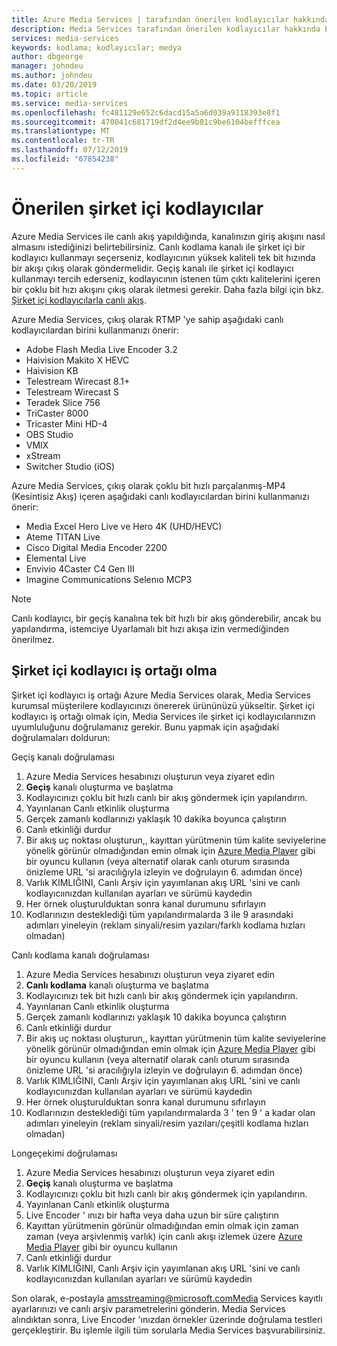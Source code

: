 ```yaml
---
title: Azure Media Services | tarafından önerilen kodlayıcılar hakkında bilgi edinin Microsoft Docs
description: Media Services tarafından önerilen kodlayıcılar hakkında bilgi edinin
services: media-services
keywords: kodlama; kodlayıcılar; medya
author: dbgeorge
manager: johndeu
ms.author: johndeu
ms.date: 03/20/2019
ms.topic: article
ms.service: media-services
ms.openlocfilehash: fc481129e652c6dacd15a5a6d039a9118393e8f1
ms.sourcegitcommit: 470041c681719df2d4ee9b81c9be6104befffcea
ms.translationtype: MT
ms.contentlocale: tr-TR
ms.lasthandoff: 07/12/2019
ms.locfileid: "67854238"
---
```

# <a name="recommended-on-premises-encoders"></a>Önerilen şirket içi kodlayıcılar
Azure Media Services ile canlı akış yapıldığında, kanalınızın giriş akışını nasıl almasını istediğinizi belirtebilirsiniz. Canlı kodlama kanalı ile şirket içi bir kodlayıcı kullanmayı seçerseniz, kodlayıcının yüksek kaliteli tek bit hızında bir akışı çıkış olarak göndermelidir. Geçiş kanalı ile şirket içi kodlayıcı kullanmayı tercih ederseniz, kodlayıcının istenen tüm çıktı kalitelerini içeren bir çoklu bit hızı akışını çıkış olarak iletmesi gerekir. Daha fazla bilgi için bkz. [Şirket içi kodlayıcılarla canlı akış](media-services-live-streaming-with-onprem-encoders.md).

Azure Media Services, çıkış olarak RTMP 'ye sahip aşağıdaki canlı kodlayıcılardan birini kullanmanızı önerir:
- Adobe Flash Media Live Encoder 3.2
- Haivision Makito X HEVC
- Haivision KB
- Telestream Wirecast 8.1+
- Telestream Wirecast S
- Teradek Slice 756
- TriCaster 8000
- Tricaster Mini HD-4
- OBS Studio
- VMIX
- xStream
- Switcher Studio (iOS)

Azure Media Services, çıkış olarak çoklu bit hızlı parçalanmış-MP4 (Kesintisiz Akış) içeren aşağıdaki canlı kodlayıcılardan birini kullanmanızı önerir:
- Media Excel Hero Live ve Hero 4K (UHD/HEVC)
- Ateme TITAN Live
- Cisco Digital Media Encoder 2200
- Elemental Live
- Envivio 4Caster C4 Gen III
- Imagine Communications Selenıo MCP3

> [!NOTE]
> Canlı kodlayıcı, bir geçiş kanalına tek bit hızlı bir akış gönderebilir, ancak bu yapılandırma, istemciye Uyarlamalı bit hızı akışa izin vermediğinden önerilmez.

## <a name="how-to-become-an-on-premises-encoder-partner"></a>Şirket içi kodlayıcı iş ortağı olma
Şirket içi kodlayıcı iş ortağı Azure Media Services olarak, Media Services kurumsal müşterilere kodlayıcınızı önererek ürününüzü yükseltir. Şirket içi kodlayıcı iş ortağı olmak için, Media Services ile şirket içi kodlayıcılarınızın uyumluluğunu doğrulamanız gerekir. Bunu yapmak için aşağıdaki doğrulamaları doldurun:

Geçiş kanalı doğrulaması
1. Azure Media Services hesabınızı oluşturun veya ziyaret edin
2. **Geçiş** kanalı oluşturma ve başlatma
3. Kodlayıcınızı çoklu bit hızlı canlı bir akış göndermek için yapılandırın.
4. Yayınlanan Canlı etkinlik oluşturma
5. Gerçek zamanlı kodlarınızı yaklaşık 10 dakika boyunca çalıştırın
6. Canlı etkinliği durdur
7. Bir akış uç noktası oluşturun,, kayıttan yürütmenin tüm kalite seviyelerine yönelik görünür olmadığından emin olmak için [Azure Media Player](https://aka.ms/azuremediaplayer) gibi bir oyuncu kullanın (veya alternatif olarak canlı oturum sırasında önizleme URL 'si aracılığıyla izleyin ve doğrulayın 6. adımdan önce)
8. Varlık KIMLIĞINI, Canlı Arşiv için yayımlanan akış URL 'sini ve canlı kodlayıcıınızdan kullanılan ayarları ve sürümü kaydedin
9. Her örnek oluşturulduktan sonra kanal durumunu sıfırlayın
10. Kodlarınızın desteklediği tüm yapılandırmalarda 3 ile 9 arasındaki adımları yineleyin (reklam sinyali/resim yazıları/farklı kodlama hızları olmadan)

Canlı kodlama kanalı doğrulaması
1. Azure Media Services hesabınızı oluşturun veya ziyaret edin
2. **Canlı kodlama** kanalı oluşturma ve başlatma
3. Kodlayıcınızı tek bit hızlı canlı bir akış göndermek için yapılandırın.
4. Yayınlanan Canlı etkinlik oluşturma
5. Gerçek zamanlı kodlarınızı yaklaşık 10 dakika boyunca çalıştırın
6. Canlı etkinliği durdur
7. Bir akış uç noktası oluşturun,, kayıttan yürütmenin tüm kalite seviyelerine yönelik görünür olmadığından emin olmak için [Azure Media Player](https://aka.ms/azuremediaplayer) gibi bir oyuncu kullanın (veya alternatif olarak canlı oturum sırasında önizleme URL 'si aracılığıyla izleyin ve doğrulayın 6. adımdan önce)
8. Varlık KIMLIĞINI, Canlı Arşiv için yayımlanan akış URL 'sini ve canlı kodlayıcıınızdan kullanılan ayarları ve sürümü kaydedin
9. Her örnek oluşturulduktan sonra kanal durumunu sıfırlayın
10. Kodlarınızın desteklediği tüm yapılandırmalarda 3 ' ten 9 ' a kadar olan adımları yineleyin (reklam sinyali/resim yazıları/çeşitli kodlama hızları olmadan)

Longeçekimi doğrulaması
1. Azure Media Services hesabınızı oluşturun veya ziyaret edin
2. **Geçiş** kanalı oluşturma ve başlatma
3. Kodlayıcınızı çoklu bit hızlı canlı bir akış göndermek için yapılandırın.
4. Yayınlanan Canlı etkinlik oluşturma
5. Live Encoder ' ınızı bir hafta veya daha uzun bir süre çalıştırın
6. Kayıttan yürütmenin görünür olmadığından emin olmak için zaman zaman (veya arşivlenmiş varlık) için canlı akışı izlemek üzere [Azure Media Player](https://aka.ms/azuremediaplayer) gibi bir oyuncu kullanın
7. Canlı etkinliği durdur
8. Varlık KIMLIĞINI, Canlı Arşiv için yayımlanan akış URL 'sini ve canlı kodlayıcıınızdan kullanılan ayarları ve sürümü kaydedin

Son olarak, e-postayla amsstreaming@microsoft.comMedia Services kayıtlı ayarlarınızı ve canlı arşiv parametrelerini gönderin. Media Services alındıktan sonra, Live Encoder 'ınızdan örnekler üzerinde doğrulama testleri gerçekleştirir. Bu işlemle ilgili tüm sorularla Media Services başvurabilirsiniz.
